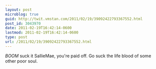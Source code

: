 ```yaml
---
layout: post
microblog: true
guid: http://twit.vmstan.com/2011/02/19/39092422793367552.html
post_id: 3043970
date: 2011-02-19T16:42:14-0600
lastmod: 2011-02-19T16:42:14-0600
type: post
url: /2011/02/19/39092422793367552.html
---
```

*BOOM* suck it SallieMae, you're paid off. Go suck the life blood of some other poor soul.
